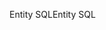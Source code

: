 <span data-ttu-id="fdc44-101">Entity SQL</span><span class="sxs-lookup"><span data-stu-id="fdc44-101">Entity SQL</span></span>